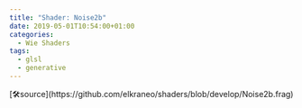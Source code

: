 ```yaml
---
title: "Shader: Noise2b"
date: 2019-05-01T10:54:00+01:00
categories:
  - Wie Shaders
tags:
  - glsl
  - generative
---
```


<section>
	<canvas class="glslCanvas" data-fragment-url="https://raw.githubusercontent.com/elkraneo/shaders/develop/Noise2b.frag">
	</canvas>
</section>
[🛠source](https://github.com/elkraneo/shaders/blob/develop/Noise2b.frag)